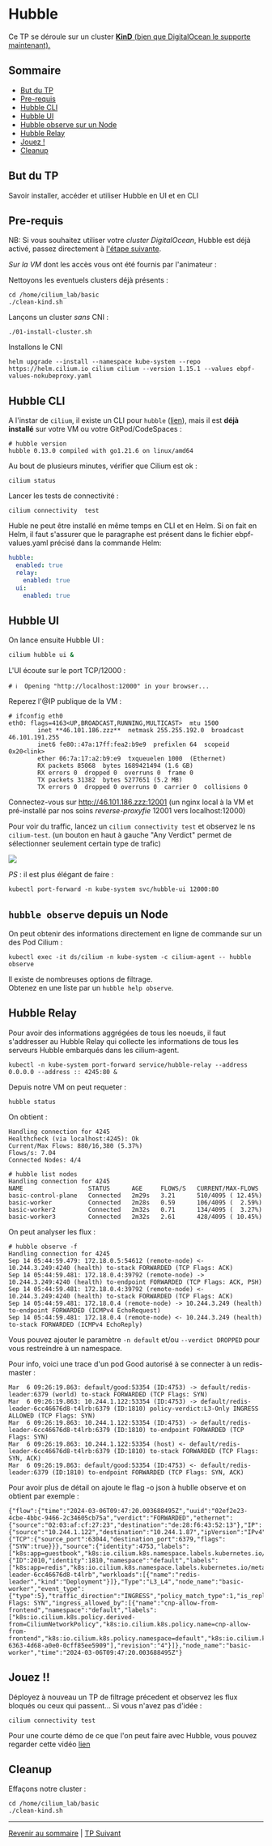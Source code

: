 # Hubble

Ce TP se déroule sur un cluster <ins>**KinD**<ins> (bien que DigitalOcean le supporte maintenant). 

## Sommaire
  * [But du TP](#but-du-tp)
  * [Pre-requis](#pre-requis)
  * [Hubble CLI](#hubble-cli)
  * [Hubble UI](#hubble-ui)
  * [Hubble observe sur un Node](#hubble-observe-sur-un-node)
  * [Hubble Relay](#hubble-relay)
  * [Jouez !](#jouez-)
  * [Cleanup](#cleanup)

## But du TP
Savoir installer, accéder et utiliser Hubble en UI et en CLI 

## Pre-requis

NB: Si vous souhaitez utiliser votre *cluster DigitalOcean*, Hubble est déjà activé, passez directement à [l'étape suivante](https://github.com/srnfr/TP-CNI/blob/main/docs/TP14.md#hubble-ui).

*Sur la VM* dont les accès vous ont été fournis par l'animateur :

Nettoyons les eventuels clusters déjà présents :
```shell
cd /home/cilium_lab/basic
./clean-kind.sh 
```

Lançons un cluster *sans* CNI :
```shell
./01-install-cluster.sh
```

Installons le CNI
```shell
helm upgrade --install --namespace kube-system --repo https://helm.cilium.io cilium cilium --version 1.15.1 --values ebpf-values-nokubeproxy.yaml
```

## Hubble CLI

A l'instar de `cilium`, il existe un CLI pour `hubble` ([lien](https://docs.cilium.io/en/stable/gettingstarted/hubble_setup/#install-the-hubble-client)), mais il est **déjà installé** sur votre VM ou votre GitPod/CodeSpaces :

```shell
# hubble version
hubble 0.13.0 compiled with go1.21.6 on linux/amd64
```

Au bout de plusieurs minutes, vérifier que Cilium est ok :
```shell
cilium status
```
Lancer les tests de connectivité :
```shell
cilium connectivity  test
```

Huble ne peut être installé en même temps en CLI et en Helm.
Si on fait en Helm, il faut s'assurer que le paragraphe est présent dans le fichier ebpf-values.yaml précisé dans la commande Helm:
```yaml
hubble:
  enabled: true
  relay:
    enabled: true
  ui:
    enabled: true
```

## Hubble UI

On lance ensuite Hubble UI :
```bash
cilium hubble ui &
```

L'UI écoute sur le port TCP/12000 :
```
# ℹ️  Opening "http://localhost:12000" in your browser...
```

Reperez l'@IP publique de la VM :
```shell
# ifconfig eth0
eth0: flags=4163<UP,BROADCAST,RUNNING,MULTICAST>  mtu 1500
        inet **46.101.186.zzz**  netmask 255.255.192.0  broadcast 46.101.191.255
        inet6 fe80::47a:17ff:fea2:b9e9  prefixlen 64  scopeid 0x20<link>
        ether 06:7a:17:a2:b9:e9  txqueuelen 1000  (Ethernet)
        RX packets 85068  bytes 1689421494 (1.6 GB)
        RX errors 0  dropped 0  overruns 0  frame 0
        TX packets 31382  bytes 5277651 (5.2 MB)
        TX errors 0  dropped 0 overruns 0  carrier 0  collisions 0
```

Connectez-vous sur http://46.101.186.zzz:12001 (un nginx local à la VM et pré-installé par nos soins *reverse-proxyfie* 12001 vers localhost:12000)

Pour voir du traffic, lancez un `cilium connectivity test` et observez le ns `cilium-test`.
(un bouton en haut à gauche "Any Verdict" permet de sélectionner seulement certain type de trafic)

![](../img/servicemap.png)

*PS* : il est plus élégant de faire :
```shell
kubectl port-forward -n kube-system svc/hubble-ui 12000:80
```

## `hubble observe` depuis un Node

On peut obtenir des informations directement en ligne de commande sur un des Pod Cilium :

```shell
kubectl exec -it ds/cilium -n kube-system -c cilium-agent -- hubble observe           
```

Il existe de nombreuses options de filtrage.   
Obtenez en une liste par un `hubble help observe`.

## Hubble Relay

Pour avoir des informations aggrégées de tous les noeuds, il faut s'addresser au Hubble Relay qui collecte les informations de tous les serveurs Hubble embarqués dans les cilium-agent.

```shell
kubectl -n kube-system port-forward service/hubble-relay --address 0.0.0.0 --address :: 4245:80 &
```

Depuis notre VM on peut requeter :
```shell
hubble status
```

On obtient :
```
Handling connection for 4245
Healthcheck (via localhost:4245): Ok
Current/Max Flows: 880/16,380 (5.37%)
Flows/s: 7.04
Connected Nodes: 4/4
```

```shell
# hubble list nodes
Handling connection for 4245
NAME                  STATUS      AGE     FLOWS/S   CURRENT/MAX-FLOWS
basic-control-plane   Connected   2m29s   3.21      510/4095 ( 12.45%)
basic-worker          Connected   2m28s   0.59      106/4095 (  2.59%)
basic-worker2         Connected   2m32s   0.71      134/4095 (  3.27%)
basic-worker3         Connected   2m32s   2.61      428/4095 ( 10.45%)
```

On peut analyser les flux :
```shell
# hubble observe -f
Handling connection for 4245
Sep 14 05:44:59.479: 172.18.0.5:54612 (remote-node) <- 10.244.3.249:4240 (health) to-stack FORWARDED (TCP Flags: ACK)
Sep 14 05:44:59.481: 172.18.0.4:39792 (remote-node) -> 10.244.3.249:4240 (health) to-endpoint FORWARDED (TCP Flags: ACK, PSH)
Sep 14 05:44:59.481: 172.18.0.4:39792 (remote-node) <- 10.244.3.249:4240 (health) to-stack FORWARDED (TCP Flags: ACK)
Sep 14 05:44:59.481: 172.18.0.4 (remote-node) -> 10.244.3.249 (health) to-endpoint FORWARDED (ICMPv4 EchoRequest)
Sep 14 05:44:59.481: 172.18.0.4 (remote-node) <- 10.244.3.249 (health) to-stack FORWARDED (ICMPv4 EchoReply)
```

Vous pouvez ajouter le paramètre `-n default` et/ou `--verdict DROPPED` pour vous restreindre à un namespace.

Pour info, voici une trace d'un pod Good autorisé à se connecter à un redis-master :
```shell
Mar  6 09:26:19.863: default/good:53354 (ID:4753) -> default/redis-leader:6379 (world) to-stack FORWARDED (TCP Flags: SYN)
Mar  6 09:26:19.863: 10.244.1.122:53354 (ID:4753) -> default/redis-leader-6cc46676d8-t4lrb:6379 (ID:1810) policy-verdict:L3-Only INGRESS ALLOWED (TCP Flags: SYN)
Mar  6 09:26:19.863: 10.244.1.122:53354 (ID:4753) -> default/redis-leader-6cc46676d8-t4lrb:6379 (ID:1810) to-endpoint FORWARDED (TCP Flags: SYN)
Mar  6 09:26:19.863: 10.244.1.122:53354 (host) <- default/redis-leader-6cc46676d8-t4lrb:6379 (ID:1810) to-stack FORWARDED (TCP Flags: SYN, ACK)
Mar  6 09:26:19.863: default/good:53354 (ID:4753) <- default/redis-leader:6379 (ID:1810) to-endpoint FORWARDED (TCP Flags: SYN, ACK)
```

Pour avoir plus de détail on ajoute le flag -o json à hublle observe et on obtient par exemple :
```
{"flow":{"time":"2024-03-06T09:47:20.003688495Z","uuid":"02ef2e23-4cbe-4bbc-9466-2c34605cb75a","verdict":"FORWARDED","ethernet":{"source":"02:03:af:cf:27:23","destination":"de:28:f6:43:52:13"},"IP":{"source":"10.244.1.122","destination":"10.244.1.87","ipVersion":"IPv4"},"l4":{"TCP":{"source_port":63044,"destination_port":6379,"flags":{"SYN":true}}},"source":{"identity":4753,"labels":["k8s:app=guestbook","k8s:io.cilium.k8s.namespace.labels.kubernetes.io/metadata.name=default","k8s:io.cilium.k8s.policy.cluster=default","k8s:io.cilium.k8s.policy.serviceaccount=default","k8s:io.kubernetes.pod.namespace=default","k8s:tier=frontend"]},"destination":{"ID":2010,"identity":1810,"namespace":"default","labels":["k8s:app=redis","k8s:io.cilium.k8s.namespace.labels.kubernetes.io/metadata.name=default","k8s:io.cilium.k8s.policy.cluster=default","k8s:io.cilium.k8s.policy.serviceaccount=default","k8s:io.kubernetes.pod.namespace=default","k8s:role=leader","k8s:tier=backend"],"pod_name":"redis-leader-6cc46676d8-t4lrb","workloads":[{"name":"redis-leader","kind":"Deployment"}]},"Type":"L3_L4","node_name":"basic-worker","event_type":{"type":5},"traffic_direction":"INGRESS","policy_match_type":1,"is_reply":false,"Summary":"TCP Flags: SYN","ingress_allowed_by":[{"name":"cnp-allow-from-frontend","namespace":"default","labels":["k8s:io.cilium.k8s.policy.derived-from=CiliumNetworkPolicy","k8s:io.cilium.k8s.policy.name=cnp-allow-from-frontend","k8s:io.cilium.k8s.policy.namespace=default","k8s:io.cilium.k8s.policy.uid=76f3e468-6363-4d68-a0e0-0cff85ee5909"],"revision":"4"}]},"node_name":"basic-worker","time":"2024-03-06T09:47:20.003688495Z"}
```

## Jouez !!

Déployez à nouveau un TP de filtrage précedent et observez les flux bloqués ou ceux qui passent...
Si vous n'avez pas d'idée :

```shell
cilium connectivity test
```

Pour une courte démo de ce que l'on peut faire avec Hubble, vous pouvez regarder cette vidéo [lien](https://www.youtube.com/watch?v=zQr4tEj-a4M)

## Cleanup

Effaçons notre cluster :

```shell
cd /home/cilium_lab/basic
./clean-kind.sh 
```
---



[Revenir au sommaire](../README.md) | [TP Suivant](./TP14.md)

